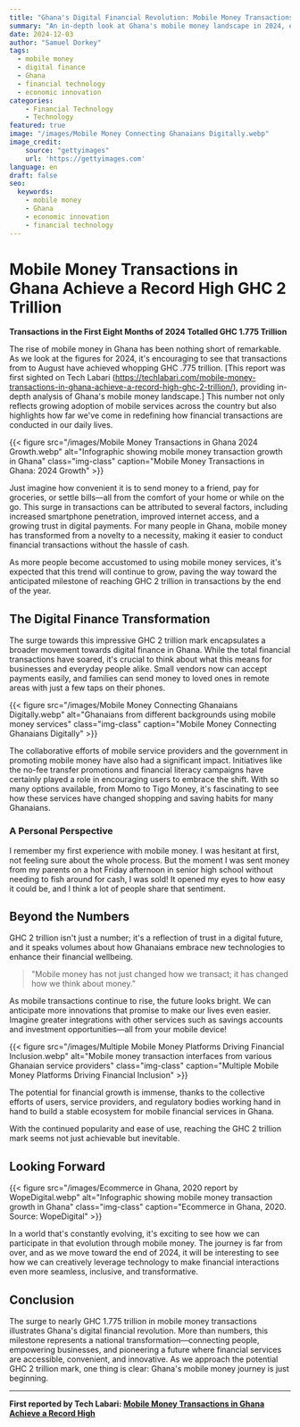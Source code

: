 ```yaml
---
title: "Ghana's Digital Financial Revolution: Mobile Money Transactions Soar to GHC 1.775 Trillion"
summary: "An in-depth look at Ghana's mobile money landscape in 2024, exploring the transformative impact of digital financial services."
date: 2024-12-03
author: "Samuel Dorkey"
tags: 
  - mobile money
  - digital finance
  - Ghana
  - financial technology
  - economic innovation
categories:
    - Financial Technology
    - Technology
featured: true
image: "/images/Mobile Money Connecting Ghanaians Digitally.webp"
image_credit:
    source: "gettyimages"
    url: 'https://gettyimages.com'
language: en
draft: false
seo:
  keywords: 
    - mobile money
    - Ghana
    - economic innovation
    - financial technology
---
```



# Mobile Money Transactions in Ghana Achieve a Record High GHC 2 Trillion

**Transactions in the First Eight Months of 2024 Totalled GHC 1.775 Trillion**

The rise of mobile money in Ghana has been nothing short of remarkable. As we look at the figures for 2024, it's encouraging to see that transactions from to August have achieved whopping GHC .775 trillion. [This report was first sighted on Tech Labari (https://techlabari.com/mobile-money-transactions-in-ghana-achieve-a-record-high-ghc-2-trillion/), providing in-depth analysis of Ghana's mobile money landscape.] This number not only reflects growing adoption of mobile services across the country but also highlights how far we've come in redefining how financial transactions are conducted in our daily lives.

{{< figure src="/images/Mobile Money Transactions in Ghana 2024 Growth.webp" alt="Infographic showing mobile money transaction growth in Ghana" class="img-class" caption="Mobile Money Transactions in Ghana: 2024 Growth"  >}}

Just imagine how convenient it is to send money to a friend, pay for groceries, or settle bills—all from the comfort of your home or while on the go. This surge in transactions can be attributed to several factors, including increased smartphone penetration, improved internet access, and a growing trust in digital payments. For many people in Ghana, mobile money has transformed from a novelty to a necessity, making it easier to conduct financial transactions without the hassle of cash.

As more people become accustomed to using mobile money services, it's expected that this trend will continue to grow, paving the way toward the anticipated milestone of reaching GHC 2 trillion in transactions by the end of the year.

## The Digital Finance Transformation

The surge towards this impressive GHC 2 trillion mark encapsulates a broader movement towards digital finance in Ghana. While the total financial transactions have soared, it's crucial to think about what this means for businesses and everyday people alike. Small vendors now can accept payments easily, and families can send money to loved ones in remote areas with just a few taps on their phones.

{{< figure src="/images/Mobile Money Connecting Ghanaians Digitally.webp" alt="Ghanaians from different backgrounds using mobile money services" class="img-class" caption="Mobile Money Connecting Ghanaians Digitally" >}}

The collaborative efforts of mobile service providers and the government in promoting mobile money have also had a significant impact. Initiatives like the no-fee transfer promotions and financial literacy campaigns have certainly played a role in encouraging users to embrace the shift. With so many options available, from Momo to Tigo Money, it's fascinating to see how these services have changed shopping and saving habits for many Ghanaians.

### A Personal Perspective

I remember my first experience with mobile money. I was hesitant at first, not feeling sure about the whole process. But the moment I was sent money from my parents on a hot Friday afternoon in senior high school without needing to fish around for cash, I was sold! It opened my eyes to how easy it could be, and I think a lot of people share that sentiment.

## Beyond the Numbers

GHC 2 trillion isn't just a number; it's a reflection of trust in a digital future, and it speaks volumes about how Ghanaians embrace new technologies to enhance their financial wellbeing.

> "Mobile money has not just changed how we transact; it has changed how we think about money."

As mobile transactions continue to rise, the future looks bright. We can anticipate more innovations that promise to make our lives even easier. Imagine greater integrations with other services such as savings accounts and investment opportunities—all from your mobile device!

{{< figure src="/images/Multiple Mobile Money Platforms Driving Financial Inclusion.webp" alt="Mobile money transaction interfaces from various Ghanaian service providers" class="img-class" caption="Multiple Mobile Money Platforms Driving Financial Inclusion"  >}}

The potential for financial growth is immense, thanks to the collective efforts of users, service providers, and regulatory bodies working hand in hand to build a stable ecosystem for mobile financial services in Ghana.

With the continued popularity and ease of use, reaching the GHC 2 trillion mark seems not just achievable but inevitable.

## Looking Forward

{{< figure src="/images/Ecommerce in Ghana, 2020 report by WopeDigital.webp" alt="Infographic showing mobile money transaction growth in Ghana" class="img-class" caption="Ecommerce in Ghana, 2020. Source: WopeDigital"  >}}

In a world that's constantly evolving, it's exciting to see how we can participate in that evolution through mobile money. The journey is far from over, and as we move toward the end of 2024, it will be interesting to see how we can creatively leverage technology to make financial interactions even more seamless, inclusive, and transformative.

## Conclusion

The surge to nearly GHC 1.775 trillion in mobile money transactions illustrates Ghana's digital financial revolution. More than numbers, this milestone represents a national transformation—connecting people, empowering businesses, and pioneering a future where financial services are accessible, convenient, and innovative. As we approach the potential GHC 2 trillion mark, one thing is clear: Ghana's mobile money journey is just beginning.

---

**First reported by Tech Labari: [Mobile Money Transactions in Ghana Achieve a Record High](https://techlabari.com/mobile-money-transactions-in-ghana-achieve-a-record-high-ghc-2-trillion/)**